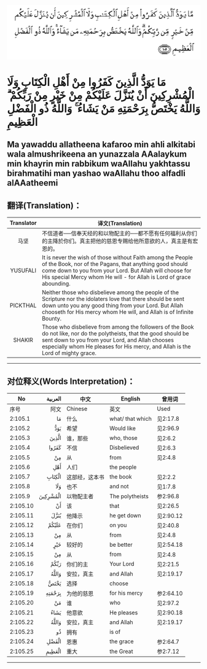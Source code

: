 ![002:105](images/002_105.gif)

#   مَا يَوَدُّ الَّذِينَ كَفَرُوا مِنْ أَهْلِ الْكِتَابِ وَلَا الْمُشْرِكِينَ أَنْ يُنَزَّلَ عَلَيْكُمْ مِنْ خَيْرٍ مِنْ رَبِّكُمْ ۗ وَاللَّهُ يَخْتَصُّ بِرَحْمَتِهِ مَنْ يَشَاءُ ۚ وَاللَّهُ ذُو الْفَضْلِ الْعَظِيمِ 

## Ma yawaddu allatheena kafaroo min ahli alkitabi wala almushrikeena an yunazzala AAalaykum min khayrin min rabbikum waAllahu yakhtassu birahmatihi man yashao waAllahu thoo alfadli alAAatheemi

## 翻译(Translation)：

| Translator | 译文(Translation)                                            |
|:----------:| ------------------------------------------------------------ |
| 马坚       | 不信道者──信奉天经的和以物配主的──都不愿有任何福利从你们的主降於你们。真主把他的慈恩专赐给他所意欲的人，真主是有宏恩的。 |
| YUSUFALI   | It is never the wish of those without Faith among the People of the Book, nor of the Pagans, that anything good should come down to you from your Lord. But Allah will choose for His special Mercy whom He will - for Allah is Lord of grace abounding. |
| PICKTHAL   | Neither those who disbelieve among the people of the Scripture nor the idolaters love that there should be sent down unto you any good thing from your Lord. But Allah chooseth for His mercy whom He will, and Allah is of Infinite Bounty. |
| SHAKIR     | Those who disbelieve from among the followers of the Book do not like, nor do the polytheists, that the good should be sent down to you from your Lord, and Allah chooses especially whom He pleases for His mercy, and Allah is the Lord of mighty grace. |

---

## 对位释义(Words Interpretation)：

| No       |  العربية | 中文           | English          | 曾用词    |
| -------- | -------: | -------------- | ---------------- | --------- |
| 序号     |     阿文 | Chinese        | 英文             | Used      |
| 2:105.1  |       مَا | 什么           | what/ that which | 见2:17.8  |
| 2:105.2  |      يَوَدُّ | 希望           | Would like       | 见2:96.9  |
| 2:105.3  |    الَّذِينَ | 谁，那些       | who, those       | 见2:6.2   |
| 2:105.4  |    كَفَرُوا | 不信           | Disbelieved      | 见2:6.3   |
| 2:105.5  |       مِنْ | 从             | from             | 见2:4.8   |
| 2:105.6  |      أَهْلِ | 人们           | the people       |           |
| 2:105.7  |   الْكِتَابِ | 这部经，这本书 | the book         | 见2:2.2   |
| 2:105.8  |      وَلَا | 也不           | and not          | 见1:7.8   |
| 2:105.9  | الْمُشْرِكِينَ | 以物配主者     | The polytheists  | 参2:96.8  |
| 2:105.10 |       أَنْ | 该             | that             | 见2:26.5  |
| 2:105.11 |     يُنَزَّلَ | 他降示         | he get down      | 见2:90.12 |
| 2:105.12 |    عَلَيْكُمْ | 在你们         | on you           | 见2:40.8  |
| 2:105.13 |       مِنْ | 从             | from             | 见2:4.8   |
| 2:105.14 |      خَيْرٍ | 较好的         | be better        | 见2:54.18 |
| 2:105.15 |       مِنْ | 从             | from             | 见2:4.8   |
| 2:105.16 |     رَبِّكُمْ | 你们的主       | Your Lord        | 见2:21.5  |
| 2:105.17 |    وَاللَّهُ | 安拉，真主     | and Allah        | 见2:19.17 |
| 2:105.18 |     يَخْتَصُّ | 选择           | choose           |           |
| 2:105.19 |   بِرَحْمَتِهِ | 为他的慈恩     | for his mercy    | 参2:64.10 |
| 2:105.20 |       مَنْ | 谁             | who              | 见2:97.2  |
| 2:105.21 |     يَشَاءُ | 他意欲         | He pleases       | 见2:90.18 |
| 2:105.22 |    وَاللَّهُ | 安拉，真主     | and Allah        | 见2:19.17 |
| 2:105.23 |       ذُو | 拥有           | is of            |           |
| 2:105.24 |    الْفَضْلِ | 恩惠           | the grace        | 参2:64.7  |
| 2:105.25 |   الْعَظِيمِ | 重大           | the Great        | 参2:7.12  |

---
